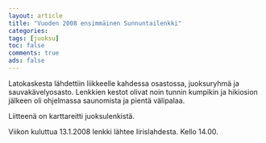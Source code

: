 ```yaml
---
layout: article 
title: "Vuoden 2008 ensimmäinen Sunnuntailenkki" 
categories: 
tags: [juoksu]
toc: false 
comments: true 
ads: false 
---
```


Latokaskesta lähdettiin liikkeelle kahdessa osastossa, juoksuryhmä ja
sauvakävelyosasto. Lenkkien kestot olivat noin tunnin kumpikin ja
hikiosion jälkeen oli ohjelmassa saunomista ja pientä välipalaa.

Liitteenä on karttareitti juoksulenkistä.

Viikon kuluttua 13.1.2008 lenkki lähtee Iirislahdesta. Kello 14.00.

